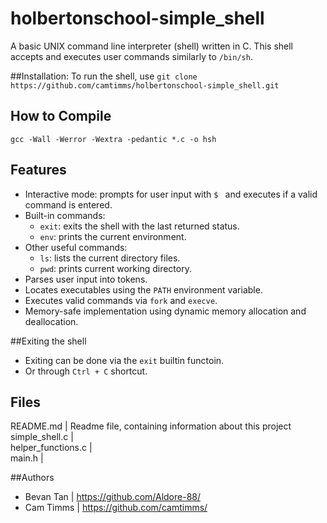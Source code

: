 # holbertonschool-simple_shell

A basic UNIX command line interpreter (shell) written in C. This shell accepts and executes user commands similarly to `/bin/sh`.

##Installation:
To run the shell, use `git clone https://github.com/camtimms/holbertonschool-simple_shell.git`

## How to Compile

`gcc -Wall -Werror -Wextra -pedantic *.c -o hsh`

## Features

- Interactive mode: prompts for user input with `$ ` and executes if a valid command is entered.
- Built-in commands:
  - `exit`: exits the shell with the last returned status.
  - `env`: prints the current environment.
- Other useful commands:
  - `ls`: lists the current directory files.
  - `pwd`: prints current working directory.
- Parses user input into tokens.
- Locates executables using the `PATH` environment variable.
- Executes valid commands via `fork` and `execve`.
- Memory-safe implementation using dynamic memory allocation and deallocation.

##Exiting the shell
- Exiting can be done via the `exit` builtin functoin.
- Or through `Ctrl + C` shortcut.

## Files

README.md           |  Readme file, containing information about this project
simple_shell.c      |  
helper_functions.c  |  
main.h              |  

##Authors
- Bevan Tan  |  https://github.com/Aldore-88/
- Cam Timms  |  https://github.com/camtimms/
